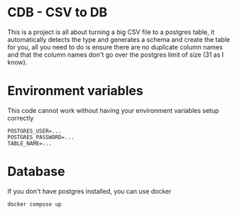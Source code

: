 # CDB - CSV to DB
This is a project is all about turning a big CSV file to a postgres table, it automatically detects the type and generates a schema and create the table for you, all you need to do is ensure there are no duplicate column names and that the column names don't go over the postgres limit of size (31 as I know).

# Environment variables
This code cannot work without having your environment variables setup correctly
```env
POSTGRES_USER=...
POSTGRES_PASSWORD=...
TABLE_NAME=...
```

# Database
If you don't have postgres installed, you can use docker
```bash
docker compose up
```